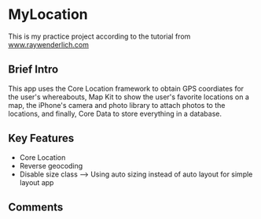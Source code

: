 # MyLocation
This is my practice project according to the tutorial from www.raywenderlich.com

## Brief Intro
This app uses the Core Location framework to obtain GPS coordiates for the user's whereabouts, Map Kit to show the user's favorite locations on a map, the iPhone's camera and photo library to attach photos to the locations, and finally, Core Data to store everything in a database.

## Key Features
* Core Location 
* Reverse geocoding
* Disable size class --> Using auto sizing instead of auto layout for simple layout app

## Comments
